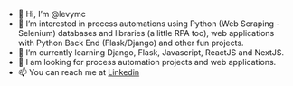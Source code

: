 - 👋 Hi, I’m @levymc
- 👀 I’m interested in process automations using Python (Web Scraping - Selenium) databases and libraries (a little RPA too), web applications with Python Back End (Flask/Django) and other fun projects.
- 🌱 I’m currently learning Django, Flask, Javascript, ReactJS and NextJS.
- 💞️ I am looking for process automation projects and web applications.
- 📫 You can reach me at <a href="https://www.linkedin.com/in/levymcruz/">Linkedin</a>

<!---
levymc/levymc is a ✨ special ✨ repository because its `README.md` (this file) appears on your GitHub profile.
You can click the Preview link to take a look at your changes.
--->
